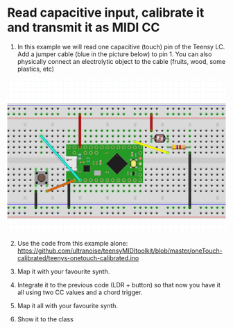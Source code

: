 # Read capacitive input, calibrate it and transmit it as MIDI CC

1) In this example we will read one capacitive (touch) pin of the Teensy LC. Add a jumper cable (blue in the picture below) to pin 1. You can also physically connect an electrolytic object to the cable (fruits, wood, some plastics, etc)

![alt text](teensy-onetouch-calibrated.png)

2) Use the code from this example alone: https://github.com/ultranoise/teensyMIDItoolkit/blob/master/oneTouch-calibrated/teenys-onetouch-calibrated.ino

3)  Map it with your favourite synth.

4) Integrate it to the previous code (LDR + button) so that now you have it all using two CC values and a chord trigger. 

5) Map it all with your favourite synth.

6) Show it to the class
